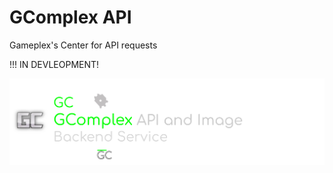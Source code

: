 # GComplex API
Gameplex's Center for API requests

!!! IN DEVLEOPMENT!

![GComplex](https://github.com/Gameplex-Software/GComplex-API/blob/main/Github%20thing%20for%20this%20rep/Gameplex%20Backend%20Final3.svg)
